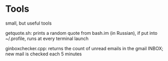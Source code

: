 Tools
=====

small, but useful tools

getquote.sh: prints a random quote from bash.im (in Russian),
             if put into ~/.profile, runs at every terminal launch

ginboxchecker.cpp: returns the count of unread emails in the gmail INBOX;
             new mail is checked each 5 minutes
